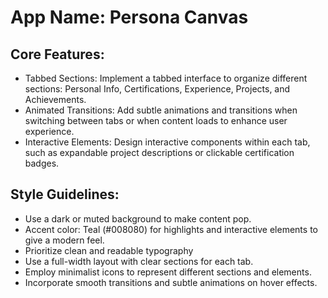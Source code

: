 # **App Name**: Persona Canvas

## Core Features:

- Tabbed Sections: Implement a tabbed interface to organize different sections: Personal Info, Certifications, Experience, Projects, and Achievements.
- Animated Transitions: Add subtle animations and transitions when switching between tabs or when content loads to enhance user experience.
- Interactive Elements: Design interactive components within each tab, such as expandable project descriptions or clickable certification badges.

## Style Guidelines:

- Use a dark or muted background to make content pop.
- Accent color: Teal (#008080) for highlights and interactive elements to give a modern feel.
- Prioritize clean and readable typography
- Use a full-width layout with clear sections for each tab.
- Employ minimalist icons to represent different sections and elements.
- Incorporate smooth transitions and subtle animations on hover effects.